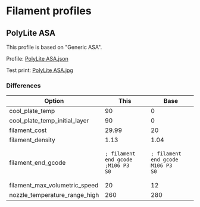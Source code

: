 # Filament profiles

## PolyLite ASA

This profile is based on "Generic ASA".

Profile: [PolyLite ASA.json](PolyLite%20ASA.json)

Test print: [PolyLite ASA.jpg](PolyLite%20ASA.jpg)

### Differences

| Option | This | Base |
|--------|------|------|
| cool_plate_temp | 90 | 0 |
| cool_plate_temp_initial_layer | 90 | 0 |
| filament_cost | 29.99 | 20 |
| filament_density | 1.13 | 1.04 |
| filament_end_gcode | <pre><code>; filament end gcode </code><br><code>;M106 P3 S0</code><br><code></code></pre> | <pre><code>; filament end gcode </code><br><code>M106 P3 S0</code><br><code></code></pre> |
| filament_max_volumetric_speed | 20 | 12 |
| nozzle_temperature_range_high | 260 | 280 |
